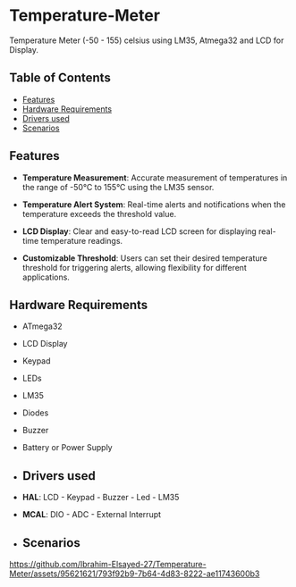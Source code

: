 # Temperature-Meter
Temperature Meter (-50 - 155) celsius using LM35, Atmega32 and LCD for Display. 

## Table of Contents

- [Features](#features)
- [Hardware Requirements](#hardware-requirements)
- [Drivers used](#drivers-used)
- [Scenarios](#Scenarios)

## Features

- **Temperature Measurement**: Accurate measurement of temperatures in the range of -50°C to 155°C using the LM35 sensor.

- **Temperature Alert System**: Real-time alerts and notifications when the temperature exceeds the threshold value.

- **LCD Display**: Clear and easy-to-read LCD screen for displaying real-time temperature readings.

- **Customizable Threshold**: Users can set their desired temperature threshold for triggering alerts, allowing flexibility for different applications.

## Hardware Requirements

- ATmega32
- LCD Display
- Keypad
- LEDs
- LM35
- Diodes
- Buzzer
- Battery or Power Supply

- ## Drivers used
- **HAL**: LCD - Keypad - Buzzer - Led - LM35
- **MCAL**: DIO - ADC - External Interrupt


- ## Scenarios


https://github.com/Ibrahim-Elsayed-27/Temperature-Meter/assets/95621621/793f92b9-7b64-4d83-8222-ae11743600b3


